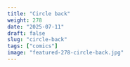 ```yaml
---
title: "Circle back"
weight: 278
date: "2025-07-11"
draft: false
slug: "circle-back"
tags: ["comics"]
image: "featured-278-circle-back.jpg"
---
```

